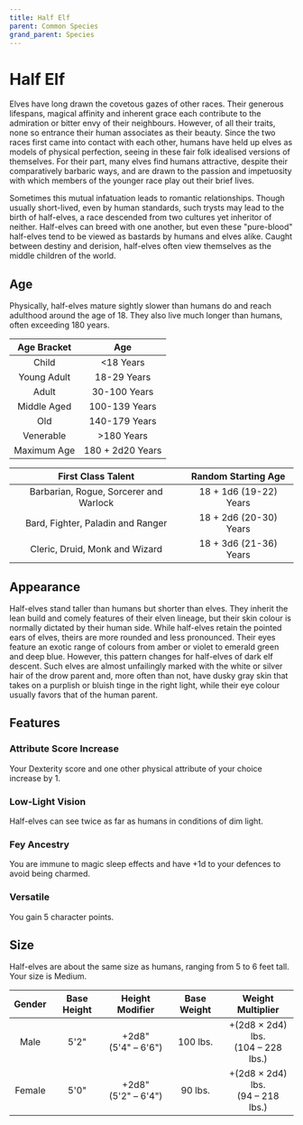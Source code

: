 ```yaml
---
title: Half Elf
parent: Common Species
grand_parent: Species
---
```


# Half Elf
Elves have long drawn the covetous gazes of other races. Their generous lifespans, magical affinity and inherent grace each contribute to the admiration or bitter envy of their neighbours. However, of all their traits, none so entrance their human associates as their beauty. Since the two races first came into contact with each other, humans have held up elves as models of physical perfection, seeing in these fair folk idealised versions of themselves. For their part, many elves find humans attractive, despite their comparatively barbaric ways, and are drawn to the passion and impetuosity with which members of the younger race play out their brief lives.

Sometimes this mutual infatuation leads to romantic relationships. Though usually short-lived, even by human standards, such trysts may lead to the birth of half-elves, a race descended from two cultures yet inheritor of neither. Half-elves can breed with one another, but even these "pure-blood" half-elves tend to be viewed as bastards by humans and elves alike. Caught between destiny and derision, half-elves often view themselves as the middle children of the world.

## Age
Physically, half-elves mature sightly slower than humans do and reach adulthood around the age of 18. They also live much longer than humans, often exceeding 180 years.

| Age Bracket | Age |
|:-----------:|:---:|
| Child       | <18 Years        |
| Young Adult | 18-29 Years      |
| Adult       | 30-100 Years     |
| Middle Aged | 100-139 Years    |
| Old         | 140-179 Years    |
| Venerable   | >180 Years       |
| Maximum Age | 180 + 2d20 Years |

| First Class Talent | Random Starting Age |
|:------------------:|:-------------------:|
| Barbarian, Rogue, Sorcerer and Warlock | 18 + 1d6 (19-22) Years |
| Bard, Fighter, Paladin and Ranger      | 18 + 2d6 (20-30) Years |
| Cleric, Druid, Monk and Wizard         | 18 + 3d6 (21-36) Years |

## Appearance
Half-elves stand taller than humans but shorter than elves. They inherit the lean build and comely features of their elven lineage, but their skin colour is normally dictated by their human side. While half-elves retain the pointed ears of elves, theirs are more rounded and less pronounced. Their eyes feature an exotic range of colours from amber or violet to emerald green and deep blue. However, this pattern changes for half-elves of dark elf descent. Such elves are almost unfailingly marked with the white or silver hair of the drow parent and, more often than not, have dusky gray skin that takes on a purplish or bluish tinge in the right light, while their eye colour usually favors that of the human parent.

## Features

### Attribute Score Increase
Your Dexterity score and one other physical attribute of your choice increase by 1.

### Low-Light Vision
Half-elves can see twice as far as humans in conditions of dim light.

### Fey Ancestry
You are immune to magic sleep effects and have +1d to your defences to avoid being charmed.

### Versatile
You gain 5 character points.

## Size
Half-elves are about the same size as humans, ranging from 5 to 6 feet tall. Your size is Medium.

| Gender | Base Height | Height Modifier | Base Weight | Weight Multiplier |
|:------:|:-----------:|:---------------:|:-----------:|:-----------------:|
| Male   | 5'2"  | +2d8"<br>(5'4" – 6'6") | 100 lbs. | +(2d8 × 2d4) lbs.<br>(104 – 228 lbs.) |
| Female | 5'0"  | +2d8"<br>(5'2" – 6'4") | 90 lbs.  | +(2d8 × 2d4) lbs.<br>(94 – 218 lbs.)  |
